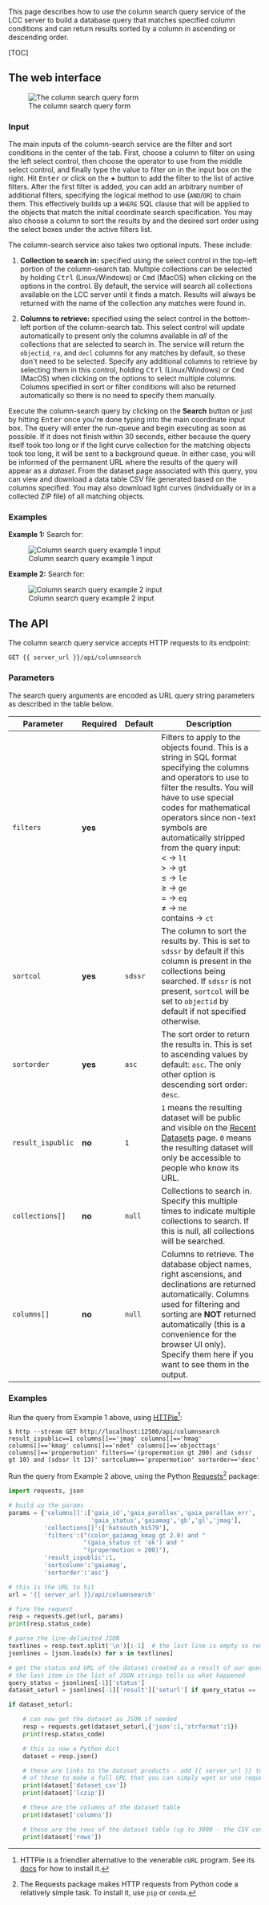 This page describes how to use the column search query service of the LCC
server to build a database query that matches specified column conditions and
can return results sorted by a column in ascending or descending order.

[TOC]

## The web interface

<figure class="figure">
  <img src="/server-static/lcc-server-search-columnsearch.png"
       class="figure-img img-fluid"
       alt="The column search query form">
  <figcaption class="figure-caption text-center">
    The column search query form
  </figcaption>
</figure>


### Input

The main inputs of the column-search service are the filter and sort conditions
in the center of the tab. First, choose a column to filter on using the left
select control, then choose the operator to use from the middle select control,
and finally type the value to filter on in the input box on the right. Hit
<kbd>Enter</kbd> or click on the **+** button to add the filter to the list of
active filters. After the first filter is added, you can add an arbitrary number
of additional filters, specifying the logical method to use (`AND`/`OR`) to
chain them. This effectively builds up a `WHERE` SQL clause that will be applied
to the objects that match the initial coordinate search specification. You may
also choose a column to sort the results by and the desired sort order using the
select boxes under the active filters list.

The column-search service also takes two optional inputs. These include:

1. **Collection to search in:** specified using the select control in the
   top-left portion of the column-search tab. Multiple collections can be selected
   by holding <kbd>Ctrl</kbd> (Linux/Windows) or <kbd>Cmd</kbd> (MacOS) when
   clicking on the options in the control. By default, the service will search
   all collections available on the LCC server until it finds a match. Results
   will always be returned with the name of the collection any matches were
   found in.

2. **Columns to retrieve:** specified using the select control in the
   bottom-left portion of the column-search tab. This select control will update
   automatically to present only the columns available in *all* of the
   collections that are selected to search in. The service will return the
   `objectid`, `ra`, and `decl` columns for any matches by default, so these
   don't need to be selected. Specify any additional columns to retrieve by
   selecting them in this control, holding <kbd>Ctrl</kbd> (Linux/Windows) or
   <kbd>Cmd</kbd> (MacOS) when clicking on the options to select multiple
   columns. Columns specified in sort or filter conditions will also be returned
   automatically so there is no need to specify them manually.

Execute the column-search query by clicking on the **Search** button or just by
hitting <kbd>Enter</kbd> once you're done typing into the main coordinate input
box. The query will enter the run-queue and begin executing as soon as
possible. If it does not finish within 30 seconds, either because the query
itself took too long or if the light curve collection for the matching objects
took too long, it will be sent to a background queue. In either case, you will
be informed of the permanent URL where the results of the query will appear as a
*dataset*. From the dataset page associated with this query, you can view and
download a data table CSV file generated based on the columns specified. You may
also download light curves (individually or in a collected ZIP file) of all
matching objects.


### Examples

**Example 1:** Search for:

<figure class="figure">
  <img src="/server-static/lcc-server-columnsearch-example1.png"
       class="figure-img img-fluid"
       alt="Column search query example 1 input">
  <figcaption class="figure-caption text-center">
    Column search query example 1 input
  </figcaption>
</figure>


**Example 2:** Search for:

<figure class="figure">
  <img src="/server-static/lcc-server-columnsearch-example2.png"
       class="figure-img img-fluid"
       alt="Column search query example 2 input">
  <figcaption class="figure-caption text-center">
    Column search query example 2 input
  </figcaption>
</figure>


## The API

The column search query service accepts HTTP requests to its endpoint:

```
GET {{ server_url }}/api/columnsearch
```


### Parameters

The search query arguments are encoded as URL query string parameters as
described in the table below.

Parameter          | Required | Default | Description
------------------ | -------- | ------- | -----------
`filters`          | **yes**  |         | Filters to apply to the objects found. This is a string in SQL format specifying the columns and operators to use to filter the results. You will have to use special codes for mathematical operators since non-text symbols are automatically stripped from the query input:<br>&lt; &rarr; `lt`<br> &gt; &rarr; `gt`<br> &le; &rarr; `le`<br> &ge; &rarr; `ge`<br> = &rarr; `eq`<br> &ne; &rarr; `ne`<br> contains &rarr; `ct`
`sortcol`          | **yes**  | `sdssr` | The column to sort the results by. This is set to `sdssr` by default if this column is present in the collections being searched. If `sdssr` is not present, `sortcol` will be set to `objectid` by default if not specified otherwise.
`sortorder`        | **yes**  | `asc`   | The sort order to return the results in. This is set to ascending values by default: `asc`. The only other option is descending sort order: `desc`.
`result_ispublic`  | **no**   | `1`     | `1` means the resulting dataset will be public and visible on the [Recent Datasets](/datasets) page. `0` means the resulting dataset will only be accessible to people who know its URL.
`collections[]`      | **no**   | `null`  | Collections to search in. Specify this multiple times to indicate multiple collections to search. If this is null, all collections will be searched.
`columns[]`          | **no**   | `null`  | Columns to retrieve. The database object names, right ascensions, and declinations are returned automatically. Columns used for filtering and sorting are **NOT** returned automatically (this is a convenience for the browser UI only). Specify them here if you want to see them in the output.


### Examples

Run the query from Example 1 above, using [HTTPie](https://httpie.org)[^1]:

```
$ http --stream GET http://localhost:12500/api/columnsearch result_ispublic==1 columns[]=='jmag' columns[]=='hmag' columns[]=='kmag' columns[]=='ndet' columns[]=='objecttags' columns[]=='propermotion' filters=='(propermotion gt 200) and (sdssr gt 10) and (sdssr lt 13)' sortcolumn=='propermotion' sortorder=='desc'
```

Run the query from Example 2 above, using the Python
[Requests](http://docs.python-requests.org/en/master/)[^2] package:

```python
import requests, json

# build up the params
params = {'columns[]':['gaia_id','gaia_parallax','gaia_parallax_err',
                       'gaia_status','gaiamag','gb','gl','jmag'],
          'collections[]':['hatsouth_hs579'],
          'filters':("(color_gaiamag_kmag gt 2.0) and "
                     "(gaia_status ct 'ok') and "
                     "(propermotion > 200)"),
          'result_ispublic':1,
          'sortcolumn':'gaiamag',
          'sortorder':'asc'}

# this is the URL to hit
url = '{{ server_url }}/api/columnsearch'

# fire the request
resp = requests.get(url, params)
print(resp.status_code)

# parse the line-delimited JSON
textlines = resp.text.split('\n')[:-1]  # the last line is empty so remove it
jsonlines = [json.loads(x) for x in textlines]

# get the status and URL of the dataset created as a result of our query
# the last item in the list of JSON strings tells us what happened
query_status = jsonlines[-1]['status']
dataset_seturl = jsonlines[-1]['result']['seturl'] if query_status == 'ok' else None

if dataset_seturl:

    # can now get the dataset as JSON if needed
    resp = requests.get(dataset_seturl,{'json':1,'strformat':1})
    print(resp.status_code)

    # this is now a Python dict
    dataset = resp.json()

    # these are links to the dataset products - add {{ server_url }} to the front
    # of these to make a full URL that you can simply wget or use requests again.
    print(dataset['dataset_csv'])
    print(dataset['lczip'])

    # these are the columns of the dataset table
    print(dataset['columns'])

    # these are the rows of the dataset table (up to 3000 - the CSV contains everything)
    print(dataset['rows'])
```

[^1]: HTTPie is a friendlier alternative to the venerable `cURL`
program. See its [docs](https://httpie.org/doc#installation) for how to install
it.
[^2]: The Requests package makes HTTP requests from Python code a relatively simple
task. To install it, use `pip` or `conda`.
